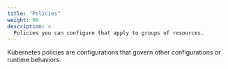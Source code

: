```yaml
---
title: "Policies"
weight: 90
description: >
  Policies you can configure that apply to groups of resources.
---
```


<!-- overview -->

Kubernetes policies are configurations that govern other configurations or runtime behaviors.

<!-- body -->

